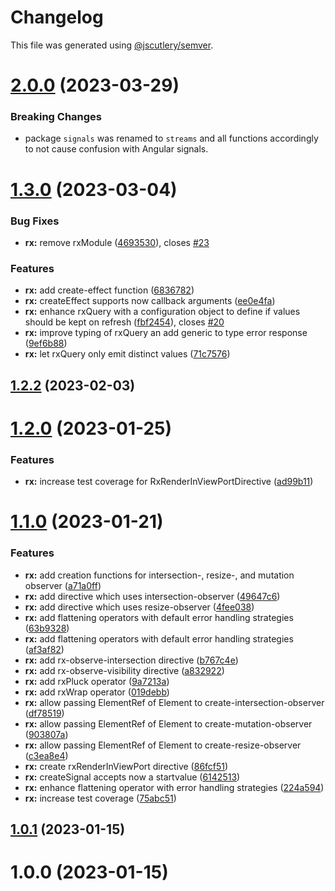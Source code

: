 # Changelog

This file was generated using [@jscutlery/semver](https://github.com/jscutlery/semver).

# [2.0.0](https://github.com/code-workers-io/angular-kit/compare/rx-1.3.0...rx-2.0.0) (2023-03-29)

### Breaking Changes
* package `signals` was renamed to `streams` and all functions accordingly to not cause confusion with Angular signals.


# [1.3.0](https://github.com/code-workers-io/angular-kit/compare/rx-1.2.2...rx-1.3.0) (2023-03-04)


### Bug Fixes

* **rx:** remove rxModule ([4693530](https://github.com/code-workers-io/angular-kit/commit/46935301d41919829068e6c76b6f5eeac4f55016)), closes [#23](https://github.com/code-workers-io/angular-kit/issues/23)


### Features

* **rx:** add create-effect function ([6836782](https://github.com/code-workers-io/angular-kit/commit/6836782049a59c9ff1ff2b6ef3436b382a4e58ab))
* **rx:** createEffect supports now callback arguments ([ee0e4fa](https://github.com/code-workers-io/angular-kit/commit/ee0e4faee8ebe30912c31f0a6b2b07feb04dcbed))
* **rx:** enhance rxQuery with a configuration object to define if values should be kept on refresh ([fbf2454](https://github.com/code-workers-io/angular-kit/commit/fbf2454307e312668b1747fdf458bff14a83c548)), closes [#20](https://github.com/code-workers-io/angular-kit/issues/20)
* **rx:** improve typing of rxQuery an add generic to type error response ([9ef6b88](https://github.com/code-workers-io/angular-kit/commit/9ef6b88915864dc944722432a1549f623303d37b))
* **rx:** let rxQuery only emit distinct values ([71c7576](https://github.com/code-workers-io/angular-kit/commit/71c75762c344b725befdf2d7bee14c0bd6eba99d))



## [1.2.2](https://github.com/code-workers-io/angular-kit/compare/rx-1.2.1...rx-1.2.2) (2023-02-03)



# [1.2.0](https://github.com/code-workers-io/angular-kit/compare/rx-1.1.0...rx-1.2.0) (2023-01-25)
### Features
* **rx:** increase test coverage for RxRenderInViewPortDirective ([ad99b11](https://github.com/code-workers-io/angular-kit/commit/ad99b11e64397ba817dc16b7775d528fdb1e78ac))


# [1.1.0](https://github.com/code-workers-io/angular-kit/compare/rx-1.0.1...rx-1.1.0) (2023-01-21)


### Features

* **rx:** add creation functions for intersection-, resize-, and mutation observer ([a71a0ff](https://github.com/code-workers-io/angular-kit/commit/a71a0ffa8bf6c77c11bcba9f760f4f2c6784cb5f))
* **rx:** add directive which uses intersection-observer ([49647c6](https://github.com/code-workers-io/angular-kit/commit/49647c6b3b5d20fa99f7bba7dfa7f27a78a0e792))
* **rx:** add directive which uses resize-observer ([4fee038](https://github.com/code-workers-io/angular-kit/commit/4fee03821a0207d9290b17826cd4ada3444c197d))
* **rx:** add flattening operators with default error handling strategies ([63b9328](https://github.com/code-workers-io/angular-kit/commit/63b9328937f80ade4d2bc7ab7110dc053464c211))
* **rx:** add flattening operators with default error handling strategies ([af3af82](https://github.com/code-workers-io/angular-kit/commit/af3af828171561bd7a1f91e495535c30c43fb59e))
* **rx:** add rx-observe-intersection directive ([b767c4e](https://github.com/code-workers-io/angular-kit/commit/b767c4e40cc6d021368e18a9b79eb45d54b6b8af))
* **rx:** add rx-observe-visibility directive ([a832922](https://github.com/code-workers-io/angular-kit/commit/a8329221838054a204b1baaa3777a584b68a75aa))
* **rx:** add rxPluck operator ([9a7213a](https://github.com/code-workers-io/angular-kit/commit/9a7213aa4062cf3c6ce6f76c958c1a2603ca5ec7))
* **rx:** add rxWrap operator ([019debb](https://github.com/code-workers-io/angular-kit/commit/019debb1a5a272e978f812144c3f83cfbe8991c8))
* **rx:** allow passing ElementRef of Element to create-intersection-observer ([df78519](https://github.com/code-workers-io/angular-kit/commit/df785196f6603e12cfc87e03160756bbe5d43346))
* **rx:** allow passing ElementRef of Element to create-mutation-observer ([903807a](https://github.com/code-workers-io/angular-kit/commit/903807ae29f523d915c8153e9af723150937c020))
* **rx:** allow passing ElementRef of Element to create-resize-observer ([c3ea8e4](https://github.com/code-workers-io/angular-kit/commit/c3ea8e4e99ed85969ade51e206631ab762f01788))
* **rx:** create rxRenderInViewPort directive ([86fcf51](https://github.com/code-workers-io/angular-kit/commit/86fcf518f1ff5464e732d73f116bdeefc8a22fdb))
* **rx:** createSignal accepts now a startvalue ([6142513](https://github.com/code-workers-io/angular-kit/commit/6142513918ceb87d4baaefe69e76dd177a3d38c3))
* **rx:** enhance flattening operator with error handling strategies ([224a594](https://github.com/code-workers-io/angular-kit/commit/224a5948e4d5a5dd47274419578c1967b4d5815d))
* **rx:** increase test coverage ([75abc51](https://github.com/code-workers-io/angular-kit/commit/75abc518ef8702014e3f01708c5598d2d306f5e9))



## [1.0.1](https://github.com/code-workers-io/angular-kit/compare/rx-1.0.0...rx-1.0.1) (2023-01-15)



# 1.0.0 (2023-01-15)
